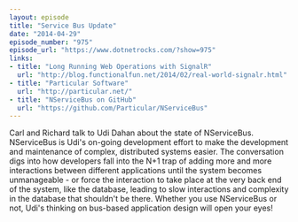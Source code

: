 ```yaml
---
layout: episode
title: "Service Bus Update"
date: "2014-04-29"
episode_number: "975"
episode_url: "https://www.dotnetrocks.com/?show=975"
links:
- title: "Long Running Web Operations with SignalR"
  url: "http://blog.functionalfun.net/2014/02/real-world-signalr.html"
- title: "Particular Software"
  url: "http://particular.net/"
- title: "NServiceBus on GitHub"
  url: "https://github.com/Particular/NServiceBus"
---
```


Carl and Richard talk to Udi Dahan about the state of NServiceBus. NServiceBus is Udi's on-going development effort to make the development and maintenance of complex, distributed systems easier. The conversation digs into how developers fall into the N+1 trap of adding more and more interactions between different applications until the system becomes unmanageable - or force the interaction to take place at the very back end of the system, like the database, leading to slow interactions and complexity in the database that shouldn't be there. Whether you use NServiceBus or not, Udi's thinking on bus-based application design will open your eyes!
